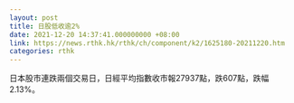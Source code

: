 ```yaml
---
layout: post
title: 日股低收逾2%
date: 2021-12-20 14:37:41.000000000 +08:00
link: https://news.rthk.hk/rthk/ch/component/k2/1625180-20211220.htm
categories: rthk
---
```


日本股市連跌兩個交易日，日經平均指數收市報27937點，跌607點，跌幅2.13%。
